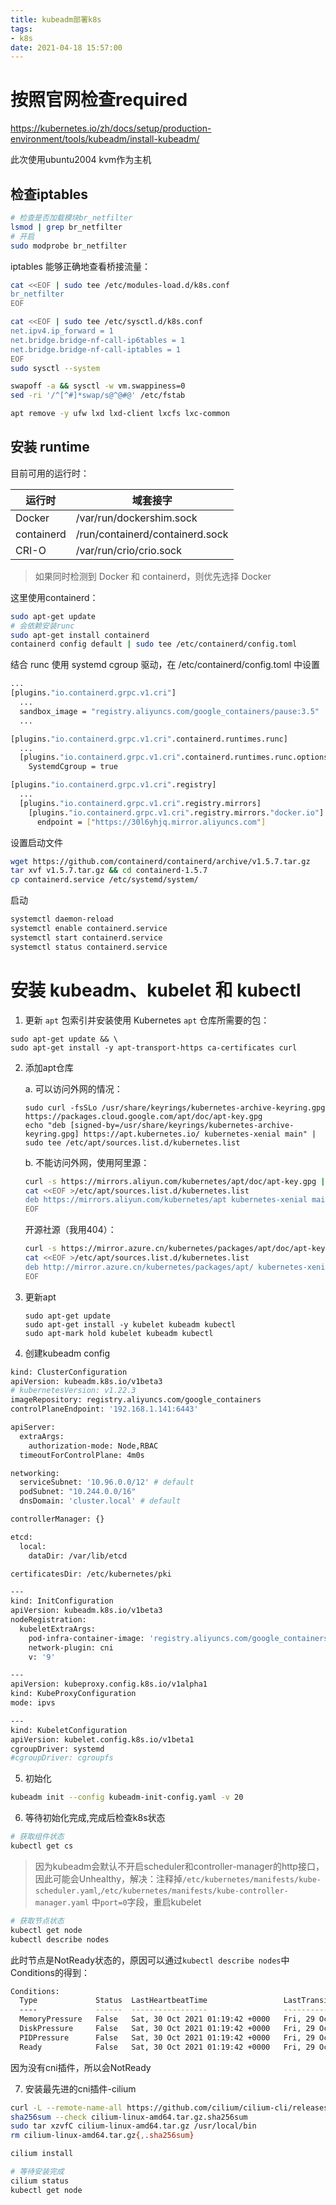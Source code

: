 ```yaml
---
title: kubeadm部署k8s
tags:
- k8s
date: 2021-04-18 15:57:00
---
```


# 按照官网检查required

https://kubernetes.io/zh/docs/setup/production-environment/tools/kubeadm/install-kubeadm/

此次使用ubuntu2004 kvm作为主机

## 检查iptables

```sh
# 检查是否加载模块br_netfilter
lsmod | grep br_netfilter
# 开启
sudo modprobe br_netfilter
```

iptables 能够正确地查看桥接流量：

```sh
cat <<EOF | sudo tee /etc/modules-load.d/k8s.conf
br_netfilter
EOF

cat <<EOF | sudo tee /etc/sysctl.d/k8s.conf
net.ipv4.ip_forward = 1
net.bridge.bridge-nf-call-ip6tables = 1
net.bridge.bridge-nf-call-iptables = 1
EOF
sudo sysctl --system

swapoff -a && sysctl -w vm.swappiness=0
sed -ri '/^[^#]*swap/s@^@#@' /etc/fstab

apt remove -y ufw lxd lxd-client lxcfs lxc-common
```

## 安装 runtime

目前可用的运行时：

| 运行时     | 域套接字                        |
| ---------- | ------------------------------- |
| Docker     | /var/run/dockershim.sock        |
| containerd | /run/containerd/containerd.sock |
| CRI-O      | /var/run/crio/crio.sock         |

> 如果同时检测到 Docker 和 containerd，则优先选择 Docker

这里使用containerd：

```sh
sudo apt-get update
# 会依赖安装runc
sudo apt-get install containerd
containerd config default | sudo tee /etc/containerd/config.toml
```

结合 runc 使用 systemd cgroup 驱动，在 /etc/containerd/config.toml 中设置
```sh
...
[plugins."io.containerd.grpc.v1.cri"]
  ...
  sandbox_image = "registry.aliyuncs.com/google_containers/pause:3.5"
  ...
```

```sh
[plugins."io.containerd.grpc.v1.cri".containerd.runtimes.runc]
  ...
  [plugins."io.containerd.grpc.v1.cri".containerd.runtimes.runc.options]
    SystemdCgroup = true

[plugins."io.containerd.grpc.v1.cri".registry]
  ...
  [plugins."io.containerd.grpc.v1.cri".registry.mirrors]
    [plugins."io.containerd.grpc.v1.cri".registry.mirrors."docker.io"]
      endpoint = ["https://30l6yhjq.mirror.aliyuncs.com"]
```

设置启动文件

```sh
wget https://github.com/containerd/containerd/archive/v1.5.7.tar.gz
tar xvf v1.5.7.tar.gz && cd containerd-1.5.7
cp containerd.service /etc/systemd/system/
```

启动

```sh
systemctl daemon-reload
systemctl enable containerd.service
systemctl start containerd.service
systemctl status containerd.service
```



# 安装 kubeadm、kubelet 和 kubectl

1. 更新 `apt` 包索引并安装使用 Kubernetes `apt` 仓库所需要的包：

```
sudo apt-get update && \
sudo apt-get install -y apt-transport-https ca-certificates curl
```

2. 添加apt仓库

   a. 可以访问外网的情况：

   ```
   sudo curl -fsSLo /usr/share/keyrings/kubernetes-archive-keyring.gpg https://packages.cloud.google.com/apt/doc/apt-key.gpg
   echo "deb [signed-by=/usr/share/keyrings/kubernetes-archive-keyring.gpg] https://apt.kubernetes.io/ kubernetes-xenial main" | sudo tee /etc/apt/sources.list.d/kubernetes.list
   ```

   b. 不能访问外网，使用阿里源：

   ```sh
   curl -s https://mirrors.aliyun.com/kubernetes/apt/doc/apt-key.gpg | sudo apt-key add -
   cat <<EOF >/etc/apt/sources.list.d/kubernetes.list
   deb https://mirrors.aliyun.com/kubernetes/apt kubernetes-xenial main
   EOF
   ```

   开源社源（我用404）：

   ```sh
   curl -s https://mirror.azure.cn/kubernetes/packages/apt/doc/apt-key.gpg | sudo apt-key add -
   cat <<EOF >/etc/apt/sources.list.d/kubernetes.list
   deb http://mirror.azure.cn/kubernetes/packages/apt/ kubernetes-xenial main
   EOF
   ```

3. 更新apt

   ```
   sudo apt-get update
   sudo apt-get install -y kubelet kubeadm kubectl
   sudo apt-mark hold kubelet kubeadm kubectl
   ```

4. 创建kubeadm config

```sh
kind: ClusterConfiguration
apiVersion: kubeadm.k8s.io/v1beta3
# kubernetesVersion: v1.22.3
imageRepository: registry.aliyuncs.com/google_containers
controlPlaneEndpoint: '192.168.1.141:6443'

apiServer:
  extraArgs:
    authorization-mode: Node,RBAC
  timeoutForControlPlane: 4m0s

networking:
  serviceSubnet: '10.96.0.0/12' # default
  podSubnet: "10.244.0.0/16"
  dnsDomain: 'cluster.local' # default

controllerManager: {}

etcd:
  local:
    dataDir: /var/lib/etcd

certificatesDir: /etc/kubernetes/pki

---
kind: InitConfiguration
apiVersion: kubeadm.k8s.io/v1beta3
nodeRegistration:
  kubeletExtraArgs:
    pod-infra-container-image: 'registry.aliyuncs.com/google_containers/pause:3.5'
    network-plugin: cni
    v: '9'

---
apiVersion: kubeproxy.config.k8s.io/v1alpha1
kind: KubeProxyConfiguration
mode: ipvs

---
kind: KubeletConfiguration
apiVersion: kubelet.config.k8s.io/v1beta1
cgroupDriver: systemd
#cgroupDriver: cgroupfs
```

5. 初始化

```sh
kubeadm init --config kubeadm-init-config.yaml -v 20
```

6. 等待初始化完成,完成后检查k8s状态

```sh
# 获取组件状态
kubectl get cs
```

> 因为kubeadm会默认不开启scheduler和controller-manager的http接口，因此可能会Unhealthy，解决：注释掉`/etc/kubernetes/manifests/kube-scheduler.yaml`,`/etc/kubernetes/manifests/kube-controller-manager.yaml` 中`port=0`字段，重启kubelet

```sh
# 获取节点状态
kubectl get node
kubectl describe nodes
```

此时节点是NotReady状态的，原因可以通过`kubectl describe nodes`中Conditions的得到：

```sh
Conditions:
  Type             Status  LastHeartbeatTime                 LastTransitionTime                Reason                       Message
  ----             ------  -----------------                 ------------------                ------                       -------
  MemoryPressure   False   Sat, 30 Oct 2021 01:19:42 +0000   Fri, 29 Oct 2021 16:21:57 +0000   KubeletHasSufficientMemory   kubelet has sufficient memory available
  DiskPressure     False   Sat, 30 Oct 2021 01:19:42 +0000   Fri, 29 Oct 2021 16:21:57 +0000   KubeletHasNoDiskPressure     kubelet has no disk pressure
  PIDPressure      False   Sat, 30 Oct 2021 01:19:42 +0000   Fri, 29 Oct 2021 16:21:57 +0000   KubeletHasSufficientPID      kubelet has sufficient PID available
  Ready            False   Sat, 30 Oct 2021 01:19:42 +0000   Fri, 29 Oct 2021 16:21:57 +0000   KubeletNotReady              container runtime network not ready: NetworkReady=false reason:NetworkPluginNotReady message:Network plugin returns error: cni plugin not initialized
```

因为没有cni插件，所以会NotReady



7. 安装最先进的cni插件-cilium

```sh
curl -L --remote-name-all https://github.com/cilium/cilium-cli/releases/latest/download/cilium-linux-amd64.tar.gz{,.sha256sum}
sha256sum --check cilium-linux-amd64.tar.gz.sha256sum
sudo tar xzvfC cilium-linux-amd64.tar.gz /usr/local/bin
rm cilium-linux-amd64.tar.gz{,.sha256sum}

cilium install

# 等待安装完成
cilium status
kubectl get node
```



